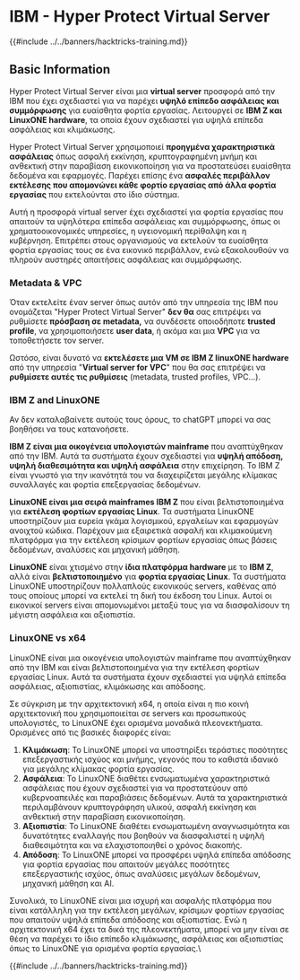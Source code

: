 # IBM - Hyper Protect Virtual Server

{{#include ../../banners/hacktricks-training.md}}

## Basic Information

Hyper Protect Virtual Server είναι μια **virtual server** προσφορά από την IBM που έχει σχεδιαστεί για να παρέχει **υψηλό επίπεδο ασφάλειας και συμμόρφωσης** για ευαίσθητα φορτία εργασίας. Λειτουργεί σε **IBM Z και LinuxONE hardware**, τα οποία έχουν σχεδιαστεί για υψηλά επίπεδα ασφάλειας και κλιμάκωσης.

Hyper Protect Virtual Server χρησιμοποιεί **προηγμένα χαρακτηριστικά ασφάλειας** όπως ασφαλή εκκίνηση, κρυπτογραφημένη μνήμη και ανθεκτική στην παραβίαση εικονικοποίηση για να προστατεύσει ευαίσθητα δεδομένα και εφαρμογές. Παρέχει επίσης ένα **ασφαλές περιβάλλον εκτέλεσης που απομονώνει κάθε φορτίο εργασίας από άλλα φορτία εργασίας** που εκτελούνται στο ίδιο σύστημα.

Αυτή η προσφορά virtual server έχει σχεδιαστεί για φορτία εργασίας που απαιτούν τα υψηλότερα επίπεδα ασφάλειας και συμμόρφωσης, όπως οι χρηματοοικονομικές υπηρεσίες, η υγειονομική περίθαλψη και η κυβέρνηση. Επιτρέπει στους οργανισμούς να εκτελούν τα ευαίσθητα φορτία εργασίας τους σε ένα εικονικό περιβάλλον, ενώ εξακολουθούν να πληρούν αυστηρές απαιτήσεις ασφάλειας και συμμόρφωσης.

### Metadata & VPC

Όταν εκτελείτε έναν server όπως αυτόν από την υπηρεσία της IBM που ονομάζεται "Hyper Protect Virtual Server" **δεν θα** σας επιτρέψει να ρυθμίσετε **πρόσβαση σε metadata,** να συνδέσετε οποιοδήποτε **trusted profile**, να χρησιμοποιήσετε **user data**, ή ακόμα και μια **VPC** για να τοποθετήσετε τον server.

Ωστόσο, είναι δυνατό να **εκτελέσετε μια VM σε IBM Z linuxONE hardware** από την υπηρεσία "**Virtual server for VPC**" που θα σας επιτρέψει να **ρυθμίσετε αυτές τις ρυθμίσεις** (metadata, trusted profiles, VPC...).

### IBM Z and LinuxONE

Αν δεν καταλαβαίνετε αυτούς τους όρους, το chatGPT μπορεί να σας βοηθήσει να τους κατανοήσετε.

**IBM Z είναι μια οικογένεια υπολογιστών mainframe** που αναπτύχθηκαν από την IBM. Αυτά τα συστήματα έχουν σχεδιαστεί για **υψηλή απόδοση, υψηλή διαθεσιμότητα και υψηλή ασφάλεια** στην επιχείρηση. Το IBM Z είναι γνωστό για την ικανότητά του να διαχειρίζεται μεγάλης κλίμακας συναλλαγές και φορτία επεξεργασίας δεδομένων.

**LinuxONE είναι μια σειρά mainframes IBM Z** που είναι βελτιστοποιημένα για **εκτέλεση φορτίων εργασίας Linux**. Τα συστήματα LinuxONE υποστηρίζουν μια ευρεία γκάμα λογισμικού, εργαλείων και εφαρμογών ανοιχτού κώδικα. Παρέχουν μια εξαιρετικά ασφαλή και κλιμακούμενη πλατφόρμα για την εκτέλεση κρίσιμων φορτίων εργασίας όπως βάσεις δεδομένων, αναλύσεις και μηχανική μάθηση.

**LinuxONE** είναι χτισμένο στην **ίδια πλατφόρμα hardware** με το **IBM Z**, αλλά είναι **βελτιστοποιημένο** για **φορτία εργασίας Linux**. Τα συστήματα LinuxONE υποστηρίζουν πολλαπλούς εικονικούς servers, καθένας από τους οποίους μπορεί να εκτελεί τη δική του έκδοση του Linux. Αυτοί οι εικονικοί servers είναι απομονωμένοι μεταξύ τους για να διασφαλίσουν τη μέγιστη ασφάλεια και αξιοπιστία.

### LinuxONE vs x64

LinuxONE είναι μια οικογένεια υπολογιστών mainframe που αναπτύχθηκαν από την IBM και είναι βελτιστοποιημένα για την εκτέλεση φορτίων εργασίας Linux. Αυτά τα συστήματα έχουν σχεδιαστεί για υψηλά επίπεδα ασφάλειας, αξιοπιστίας, κλιμάκωσης και απόδοσης.

Σε σύγκριση με την αρχιτεκτονική x64, η οποία είναι η πιο κοινή αρχιτεκτονική που χρησιμοποιείται σε servers και προσωπικούς υπολογιστές, το LinuxONE έχει ορισμένα μοναδικά πλεονεκτήματα. Ορισμένες από τις βασικές διαφορές είναι:

1. **Κλιμάκωση**: Το LinuxONE μπορεί να υποστηρίξει τεράστιες ποσότητες επεξεργαστικής ισχύος και μνήμης, γεγονός που το καθιστά ιδανικό για μεγάλης κλίμακας φορτία εργασίας.
2. **Ασφάλεια**: Το LinuxONE διαθέτει ενσωματωμένα χαρακτηριστικά ασφάλειας που έχουν σχεδιαστεί για να προστατεύουν από κυβερνοαπειλές και παραβιάσεις δεδομένων. Αυτά τα χαρακτηριστικά περιλαμβάνουν κρυπτογράφηση υλικού, ασφαλή εκκίνηση και ανθεκτική στην παραβίαση εικονικοποίηση.
3. **Αξιοπιστία**: Το LinuxONE διαθέτει ενσωματωμένη αναγνωσιμότητα και δυνατότητες εναλλαγής που βοηθούν να διασφαλιστεί η υψηλή διαθεσιμότητα και να ελαχιστοποιηθεί ο χρόνος διακοπής.
4. **Απόδοση**: Το LinuxONE μπορεί να προσφέρει υψηλά επίπεδα απόδοσης για φορτία εργασίας που απαιτούν μεγάλες ποσότητες επεξεργαστικής ισχύος, όπως αναλύσεις μεγάλων δεδομένων, μηχανική μάθηση και AI.

Συνολικά, το LinuxONE είναι μια ισχυρή και ασφαλής πλατφόρμα που είναι κατάλληλη για την εκτέλεση μεγάλων, κρίσιμων φορτίων εργασίας που απαιτούν υψηλά επίπεδα απόδοσης και αξιοπιστίας. Ενώ η αρχιτεκτονική x64 έχει τα δικά της πλεονεκτήματα, μπορεί να μην είναι σε θέση να παρέχει το ίδιο επίπεδο κλιμάκωσης, ασφάλειας και αξιοπιστίας όπως το LinuxONE για ορισμένα φορτία εργασίας.\\

{{#include ../../banners/hacktricks-training.md}}
